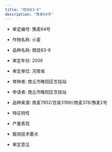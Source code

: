 ```yaml
---
title: "商技83-8"
description: "豫麦64号"
---
```

* 审定编号:  豫麦64号

*  作物名称:  小麦

*  品种名称:  商技83-8

*  审定年份:  2000

*  审定单位:  河南省

* 育种者:  商丘市睢阳区农技站

*  申请者:  商丘市睢阳区农技站

*  品种来源:  商麦7952/百泉3199//商麦378/豫麦2号

*  特征特性


*  产量表现


*  栽培技术要点


*  审定意见

